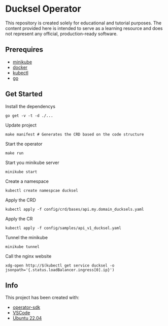 # Ducksel Operator

This repository is created solely for educational and tutorial purposes. The content provided here is intended to serve as a learning resource and does not represent any official, production-ready software.

## Prerequires

- [minikube](https://minikube.sigs.k8s.io/docs/)
- [docker](https://docs.docker.com/)
- [kubectl](https://kubernetes.io/docs/reference/kubectl/)
- [go](https://go.dev/)

## Get Started

Install the dependencys

```shell
go get -v -t -d ./...
```

Update project

```shell
make manifest # Generates the CRD based on the code structure
```

Start the operator

```shell
make run
```

Start you minikube server

```shell
minikube start
```

Create a namespace

```shell
kubectl create namespcae ducksel
```

Apply the CRD

```shell
kubectl apply -f config/crd/bases/api.my.domain_ducksels.yaml 
```

Apply the CR

```shell
kubectl apply -f config/samples/api_v1_ducksel.yaml 
```

Tunnel the minikube

```shell
minikube tunnel
```

Call the nginx website

```shell
xdg-open http://$(kubectl get service ducksel -o jsonpath='{.status.loadBalancer.ingress[0].ip}')
```

## Info

This project has been created with:

- [operator-sdk](https://sdk.operatorframework.io/)
- [VSCode](https://code.visualstudio.com/)
- [Ubuntu 22.04](https://ubuntu.com/download/desktop)
